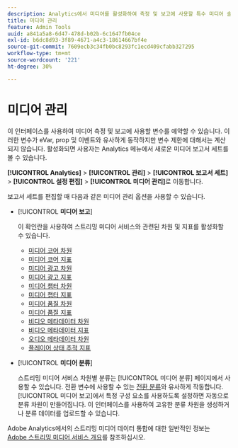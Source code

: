 ```yaml
---
description: Analytics에서 미디어를 활성화하여 측정 및 보고에 사용할 특수 미디어 솔루션 변수 세트를 예약할 수 있습니다.
title: 미디어 관리
feature: Admin Tools
uuid: a841a5a8-6d47-478d-b02b-6c1647fb04ce
exl-id: b6dc8d93-3f89-4671-a4c3-18614667bf4e
source-git-commit: 7609ecb3c34fb0bc8293fc1ecd409cfabb327295
workflow-type: tm+mt
source-wordcount: '221'
ht-degree: 30%

---
```


# 미디어 관리

이 인터페이스를 사용하여 미디어 측정 및 보고에 사용할 변수를 예약할 수 있습니다. 이러한 변수가 eVar, prop 및 이벤트와 유사하게 동작하지만 변수 제한에 대해서는 계산되지 않습니다. 활성화되면 사용자는 Analytics 메뉴에서 새로운 미디어 보고서 세트를 볼 수 있습니다.

**[!UICONTROL Analytics]** > **[!UICONTROL 관리]** > **[!UICONTROL 보고서 세트]** > **[!UICONTROL 설정 편집]** > **[!UICONTROL 미디어 관리]**&#x200B;로 이동합니다.

보고서 세트를 편집할 때 다음과 같은 미디어 관리 옵션을 사용할 수 있습니다.

* [!UICONTROL **미디어 보고**]

  이 확인란을 사용하여 스트리밍 미디어 서비스와 관련된 차원 및 지표를 활성화할 수 있습니다.

   * [미디어 코어 차원](/help/components/dimensions/sm-core.md)
   * [미디어 코어 지표](/help/components/metrics/sm-core.md)
   * [미디어 광고 차원](/help/components/dimensions/sm-ads.md)
   * [미디어 광고 지표](/help/components/metrics/sm-ads.md)
   * [미디어 챕터 차원](/help/components/dimensions/sm-chapters.md)
   * [미디어 챕터 지표](/help/components/metrics/sm-chapters.md)
   * [미디어 품질 차원](/help/components/dimensions/sm-quality.md)
   * [미디어 품질 지표](/help/components/metrics/sm-quality.md)
   * [비디오 메타데이터 차원](/help/components/dimensions/sm-video-metadata.md)
   * [비디오 메타데이터 지표](/help/components/metrics/sm-video-metadata.md)
   * [오디오 메타데이터 차원](/help/components/dimensions/sm-audio-metadata.md)
   * [플레이어 상태 추적 지표](/help/components/metrics/sm-player-state.md)

* [!UICONTROL **미디어 분류**]

  스트리밍 미디어 서비스 차원별 분류는 [!UICONTROL 미디어 분류] 페이지에서 사용할 수 있습니다. 전환 변수에 사용할 수 있는 [전환 분류](/help/admin/admin/c-manage-report-suites/c-edit-report-suites/conversion-var-admin/conversion-classifications.md)와 유사하게 작동합니다. [!UICONTROL 미디어 보고]에서 특정 구성 요소를 사용하도록 설정하면 자동으로 분류 차원이 만들어집니다. 이 인터페이스를 사용하여 고유한 분류 차원을 생성하거나 분류 데이터를 업로드할 수 있습니다.

Adobe Analytics에서의 스트리밍 미디어 데이터 통합에 대한 일반적인 정보는 [Adobe 스트리밍 미디어 서비스 개요](https://experienceleague.adobe.com/ko/docs/media-analytics/using/media-overview)를 참조하십시오.
